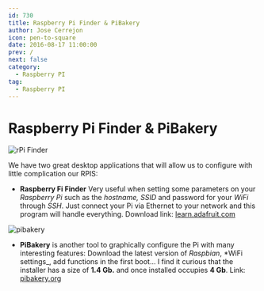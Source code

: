 ```yaml
---
id: 730
title: Raspberry Pi Finder & PiBakery
author: Jose Cerrejon
icon: pen-to-square
date: 2016-08-17 11:00:00
prev: /
next: false
category:
  - Raspberry PI
tag:
  - Raspberry PI
---
```


# Raspberry Pi Finder & PiBakery

![rPi Finder](/images/2016/08/rPiFinder.png)

We have two great desktop applications that will allow us to configure with little complication our RPIS:

* **Raspberry Fi Finder** Very useful when setting some parameters on your *Raspberry Pi* such as the *hostname, SSID* and password for your *WiFi* through *SSH*. Just connect your Pi via Ethernet to your network and this program will handle everything. Download link: [learn.adafruit.com](https://learn.adafruit.com/the-adafruit-raspberry-pi-finder?view=all)

![pibakery](/images/2016/08/pibakery.png)

* **PiBakery** is another tool to graphically configure the Pi with many interesting features: Download the latest version of *Raspbian*, *WiFi settings_, add functions in the first boot... I find it curious that the installer has a size of **1.4 Gb.** and once installed occupies  **4 Gb**. Link: [pibakery.org](http://www.pibakery.org/)